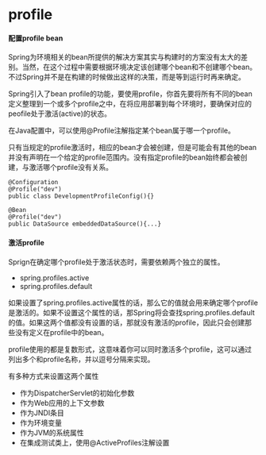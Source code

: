 # profile

#### 配置profile bean

Spring为环境相关的bean所提供的解决方案其实与构建时的方案没有太大的差别。当然，在这个过程中需要根据环境决定该创建哪个bean和不创建哪个bean。不过Spring并不是在构建的时候做出这样的决策，而是等到运行时再来确定。

Spring引入了bean profile的功能，要使用profile，你首先要将所有不同的bean定义整理到一个或多个profile之中，在将应用部署到每个环境时，要确保对应的peofile处于激活\(active\)的状态。

在Java配置中，可以使用@Profile注解指定某个bean属于哪一个profile。

只有当规定的profile激活时，相应的bean才会被创建，但是可能会有其他的bean并没有声明在一个给定的profile范围内。没有指定profile的bean始终都会被创建，与激活哪个profile没有关系。

```text
@Configuration
@Profile("dev")
public class DevelopmentProfileConfig(){}
```

```text
@Bean
@Profile("dev")
public DataSource embeddedDataSource(){...}
```

#### 激活profile

Sprign在确定哪个profile处于激活状态时，需要依赖两个独立的属性。

* spring.profiles.active
* spring.profiles.default

如果设置了spring.profiles.active属性的话，那么它的值就会用来确定哪个profile是激活的。如果不设置这个属性的话，那Spring将会查找spring.profiles.default的值。如果这两个值都没有设置的话，那就没有激活的profile，因此只会创建那些没有定义在profile中的bean。

profile使用的都是复数形式，这意味着你可以同时激活多个profile，这可以通过列出多个和profile名称，并以逗号分隔来实现。

有多种方式来设置这两个属性

* 作为DispatcherServlet的初始化参数
* 作为Web应用的上下文参数
* 作为JNDI条目
* 作为环境变量
* 作为JVM的系统属性
* 在集成测试类上，使用@ActiveProfiles注解设置

